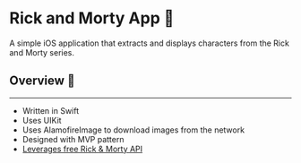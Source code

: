 # Rick and Morty App :link:

A simple iOS application that extracts and displays characters from the Rick and Morty series.

## Overview :link:
___
+ Written in Swift
+ Uses UIKit
+ Uses AlamofireImage to download images from the network
+ Designed with MVP pattern
+ [Leverages free Rick & Morty API](https://rickandmortyapi.com/)
  

